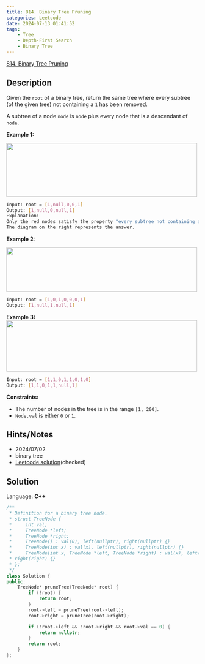 ```yaml
---
title: 814. Binary Tree Pruning
categories: Leetcode
date: 2024-07-13 01:41:52
tags:
    - Tree
    - Depth-First Search
    - Binary Tree
---
```


[814. Binary Tree Pruning](https://leetcode.com/problems/binary-tree-pruning/description/)

## Description

Given the `root` of a binary tree, return the same tree where every subtree (of the given tree) not containing a `1` has been removed.

A subtree of a node `node` is `node` plus every node that is a descendant of `node`.

**Example 1:**

<img alt="" src="https://s3-lc-upload.s3.amazonaws.com/uploads/2018/04/06/1028_2.png" style="width: 500px; height: 140px;">

```bash
Input: root = [1,null,0,0,1]
Output: [1,null,0,null,1]
Explanation:
Only the red nodes satisfy the property "every subtree not containing a 1".
The diagram on the right represents the answer.
```

**Example 2:**

<img alt="" src="https://s3-lc-upload.s3.amazonaws.com/uploads/2018/04/06/1028_1.png" style="width: 500px; height: 115px;">

```bash
Input: root = [1,0,1,0,0,0,1]
Output: [1,null,1,null,1]
```

**Example 3:**
<img alt="" src="https://s3-lc-upload.s3.amazonaws.com/uploads/2018/04/05/1028.png" style="width: 500px; height: 134px;">

```bash
Input: root = [1,1,0,1,1,0,1,0]
Output: [1,1,0,1,1,null,1]
```

**Constraints:**

- The number of nodes in the tree is in the range `[1, 200]`.
- `Node.val` is either `0` or `1`.

## Hints/Notes

- 2024/07/02
- binary tree
- [Leetcode solution](https://leetcode.com/problems/binary-tree-pruning/editorial/?envType=company&envId=facebook&favoriteSlug=facebook-three-months)(checked)

## Solution

Language: **C++**

```C++
/**
 * Definition for a binary tree node.
 * struct TreeNode {
 *     int val;
 *     TreeNode *left;
 *     TreeNode *right;
 *     TreeNode() : val(0), left(nullptr), right(nullptr) {}
 *     TreeNode(int x) : val(x), left(nullptr), right(nullptr) {}
 *     TreeNode(int x, TreeNode *left, TreeNode *right) : val(x), left(left),
 * right(right) {}
 * };
 */
class Solution {
public:
    TreeNode* pruneTree(TreeNode* root) {
        if (!root) {
            return root;
        }
        root->left = pruneTree(root->left);
        root->right = pruneTree(root->right);

        if (!root->left && !root->right && root->val == 0) {
            return nullptr;
        }
        return root;
    }
};
```
